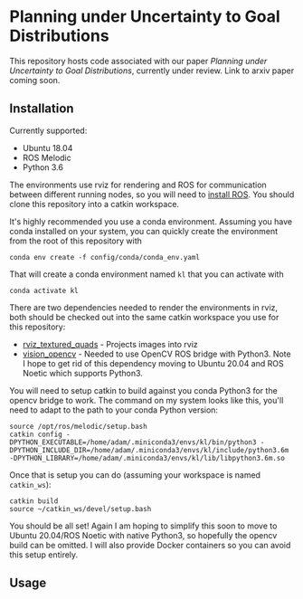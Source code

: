 # Planning under Uncertainty to Goal Distributions

This repository hosts code associated with our paper _Planning under Uncertainty to Goal Distributions_, currently under review. Link to arxiv paper coming soon.

## Installation
Currently supported:
  - Ubuntu 18.04
  - ROS Melodic
  - Python 3.6

The environments use rviz for rendering and ROS for communication between different running nodes, so you will need to [install ROS](http://wiki.ros.org/melodic/Installation/Ubuntu). You should clone this repository into a catkin workspace.

It's highly recommended you use a conda environment. Assuming you have conda installed on your system, you can quickly create the environment from the root of this repository with

    conda env create -f config/conda/conda_env.yaml
    
That will create a conda environment named `kl` that you can activate with

    conda activate kl
    
There are two dependencies needed to render the environments in rviz, both should be checked out into the same catkin workspace you use for this repository:
  - [rviz_textured_quads](https://github.com/lucasw/rviz_textured_quads) - Projects images into rviz
  - [vision_opencv](https://github.com/ros-perception/vision_opencv) - Needed to use OpenCV ROS bridge with Python3. Note I hope to get rid of this dependency moving to Ubuntu 20.04 and ROS Noetic which supports Python3.
  
You will need to setup catkin to build against you conda Python3 for the opencv bridge to work. The command on my system looks like this, you'll need to adapt to the path to your conda Python version:
    
    source /opt/ros/melodic/setup.bash
    catkin config -DPYTHON_EXECUTABLE=/home/adam/.miniconda3/envs/kl/bin/python3 -DPYTHON_INCLUDE_DIR=/home/adam/.miniconda3/envs/kl/include/python3.6m -DPYTHON_LIBRARY=/home/adam/.miniconda3/envs/kl/lib/libpython3.6m.so

Once that is setup you can do (assuming your workspace is named `catkin_ws`):

    catkin build
    source ~/catkin_ws/devel/setup.bash
    
You should be all set! Again I am hoping to simplify this soon to move to Ubuntu 20.04/ROS Noetic with native Python3, so hopefully the opencv build can be omitted. I will also provide Docker containers so you can avoid this setup entirely.

## Usage
